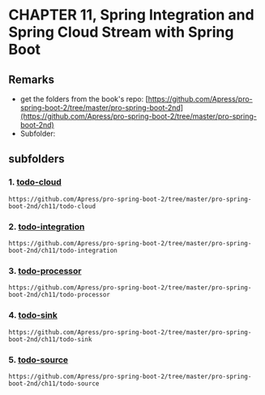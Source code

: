 # CHAPTER 11, Spring Integration and Spring Cloud Stream with Spring Boot

## Remarks 
- get the folders from the book's repo: [https://github.com/Apress/pro-spring-boot-2/tree/master/pro-spring-boot-2nd](https://github.com/Apress/pro-spring-boot-2/tree/master/pro-spring-boot-2nd)
- Subfolder: 

## subfolders
### 1. [todo-cloud](./todo-cloud)
       
	https://github.com/Apress/pro-spring-boot-2/tree/master/pro-spring-boot-2nd/ch11/todo-cloud

### 2. [todo-integration](./todo-integration)

    https://github.com/Apress/pro-spring-boot-2/tree/master/pro-spring-boot-2nd/ch11/todo-integration

### 3. [todo-processor](./todo-processor)
       
	https://github.com/Apress/pro-spring-boot-2/tree/master/pro-spring-boot-2nd/ch11/todo-processor

### 4. [todo-sink](./todo-sink)

    https://github.com/Apress/pro-spring-boot-2/tree/master/pro-spring-boot-2nd/ch11/todo-sink
	
### 5. [todo-source](./todo-source)
       
	https://github.com/Apress/pro-spring-boot-2/tree/master/pro-spring-boot-2nd/ch11/todo-source

